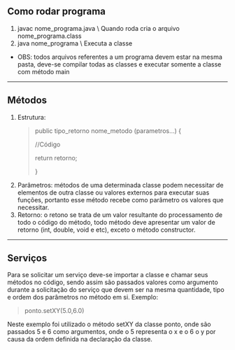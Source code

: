 ## Como rodar programa
1. javac nome_programa.java \\ Quando roda cria o arquivo nome_programa.class
2. java nome_programa \\ Executa a classe
* OBS: todos arquivos referentes a um programa devem estar na mesma pasta, deve-se compilar todas as classes e executar somente a classe com método main
---
## Métodos
1. Estrutura:
    > public tipo_retorno nome_metodo (parametros...) {
    >
    >   //Código
    >
    >   return retorno;
    >
    > }
2. Parâmetros: métodos de uma determinada classe podem necessitar de elementos de outra classe ou valores externos para executar suas funções, portanto esse método recebe como parâmetro os valores que necessitar.
3. Retorno: o retono se trata de um valor resultante do processamento de todo o código do método, todo método deve apresentar um valor de retorno (int, double, void e etc), exceto o método constructor.
---
## Serviços
Para se solicitar um serviço deve-se importar a classe e chamar seus métodos no código, sendo assim são passados valores como argumento durante a solicitação do serviço que devem ser na mesma quantidade, tipo e ordem dos parâmetros no método em si. Exemplo:
>
>   ponto.setXY(5.0,6.0)
>
Neste exemplo foi utilizado o método setXY da classe ponto, onde são passados 5 e 6 como argumentos, onde o 5 representa o x e o 6 o y por causa da ordem definida na declaração da classe.